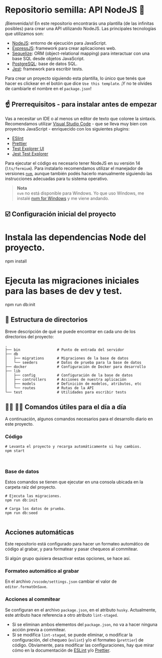 # Repositorio semilla: API NodeJS :seedling:

¡Bienvenida/o! En este repositorio encontrarás una plantilla (de las infinitas posibles) para crear una API utilizando NodeJS. Las principales tecnologías que utilizamos son:

- [NodeJS](https://nodejs.org/es/): entorno de ejecución para JavaScript.
- [ExpressJS](https://expressjs.com/): framework para crear aplicaciones web.
- [Sequelize](https://sequelize.org/master/): ORM (object-relational mapping) para interactuar con una base SQL desde objetos JavaScript.
- [PostgreSQL](https://www.postgresql.org/): base de datos SQL.
- [Jest](https://jestjs.io/): framework para escribir tests.

Para crear un proyecto siguiendo esta plantilla, lo único que tenés que hacer es clickear en el botón que dice `Use this template`. ¡Y no te olvides de cambiarle el nombre en el `package.json`!

## :point_up: Prerrequisitos - para instalar antes de empezar

Vas a necesitar un IDE o al menos un editor de texto que coloree la sintaxis. Recomendamos utilizar [Visual Studio Code](https://code.visualstudio.com/) - que se lleva muy bien con proyectos JavaScript - enriquecido con los siguientes plugins:

- [ESlint](https://marketplace.visualstudio.com/items?itemName=dbaeumer.vscode-eslint)
- [Prettier](https://marketplace.visualstudio.com/items?itemName=esbenp.prettier-vscode)
- [Test Explorer UI](https://marketplace.visualstudio.com/items?itemName=hbenl.vscode-test-explorer)
- [Jest Test Explorer](https://marketplace.visualstudio.com/items?itemName=kavod-io.vscode-jest-test-adapter)

Para ejecutar el código es necesario tener NodeJS en su versión 14 (`lts/fermium`). Para instalarlo recomendamos utilizar el manejador de versiones [`nvm`](https://github.com/nvm-sh/nvm), aunque también podés hacerlo manualmente siguiendo las instrucciones adecuadas para tu sistema operativo.

> **Nota**  
> `nvm` no está disponible para Windows. Yo que uso Windows, me instalé [nvm for Windows](https://github.com/coreybutler/nvm-windows) y me viene andando.



## :ballot_box_with_check: Configuración inicial del proyecto

# Instala las dependencias Node del proyecto.
npm install

# Ejecuta las migraciones iniciales para las bases de dev y test.
npm run db:init


## :file_folder: Estructura de directorios

Breve descripción de qué se puede encontrar en cada uno de los directorios del proyecto:

```shell
.
├── bin                 # Punto de entrada del servidor
├── db
│   ├── migrations      # Migraciones de la base de datos
│   └── seeders         # Datos de prueba para la base de datos
├── docker              # Configuración de Docker para desarrollo
├── lib
│   ├── config          # Configuración de la base de datos
│   ├── controllers     # Acciones de nuestra aplicación
│   ├── models          # Definición de modelos, atributos, etc
│   └── routes          # Rutas de la API
└── test                # Utilidades para escribir tests
```

## :woman_technologist: :man_technologist: Comandos útiles para el día a día

A continuación, algunos comandos necesarios para el desarrollo diario en este proyecto.

### Código

```shell
# Levanta el proyecto y recarga automáticamente si hay cambios.
npm start



```

### Base de datos

Estos comandos se tienen que ejecutar en una consola ubicada en la carpeta raíz del proyecto.

```shell
# Ejecuta las migraciones.
npm run db:init

# Carga los datos de prueba.
npm run db:seed


```

## Acciones automáticas

Este repositorio está configurado para hacer un formateo automático de código al grabar, y para formatear y pasar chequeos al commitear.

Si algún grupo quisiera desactivar estas opciones, se hace así.

### Formateo automático al grabar

En el archivo `/vscode/settings.json` cambiar el valor de `editor.formatOnSave`.

### Acciones al commitear

Se configuran en el archivo `package.json`, en el atributo `husky`.
Actualmente, este atributo hace referencia a otro atributo `lint-staged`.

- Si se eliminan ambos elementos del `package.json`, no va a hacer ninguna acción previa a commitear.
- Si se modifica `lint-staged`, se puede eliminar, o modificar la configuración, del chequeo (`eslint`) y/o el formateo (`prettier`) de código. Obviamente, para modificar las configuraciones, hay que mirar cómo en la documentación de [ESLint](https://eslint.org/) y/o [Prettier](https://prettier.io/).